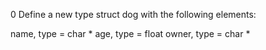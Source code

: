 0	Define a new type struct dog with the following elements:

name, type = char *
age, type = float
owner, type = char *
